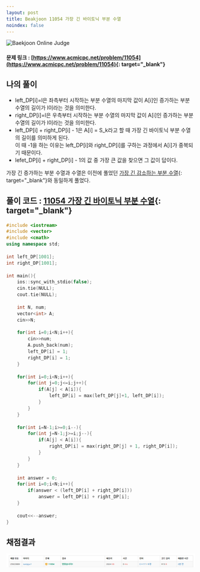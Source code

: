 ```yaml
---
layout: post
title: Beakjoon 11054 가장 긴 바이토닉 부분 수열
noindex: false
---
```


![Baekjoon Online Judge](https://onlinejudgeimages.s3-ap-northeast-1.amazonaws.com/images/boj-og-1200.png)

#### 문제 링크 : [https://www.acmicpc.net/problem/11054](https://www.acmicpc.net/problem/11054){: target="_blank"}


## 나의 풀이
* left_DP[i]=l은 좌측부터 시작하는 부분 수열의 마지막 값이 A[i]인 증가하는 부분 수열의 길이가 l이라는 것을 의미한다.          
* right_DP[i]=l은 우측부터 시작하는 부분 수열의 마지막 값이 A[i]인 증가하는 부분 수열의 길이가 l이라는 것을 의미한다.        
* left_DP[i] + right_DP[i] - 1은 A[i] = S_k라고 할 때 가장 긴 바이토닉 부분 수열의 길이를 의미하게 된다.             
이 때 -1을 하는 이유는 left_DP[i]와 right_DP[i]를 구하는 과정에서 A[i]가 중복되기 때문이다.                  
* lefet_DP[i] + right_DP[i] - 1의 값 중 가장 큰 값을 찾으면 그 값이 답이다.               

가장 긴 증가하는 부분 수열과 수열은 이전에 풀었던 [가장 긴 감소하는 부분 수열](https://sun-pyo.github.io/algorithm/2021-01-31-11722/){: target="_blank"}와 동일하게 풀었다.         


## 풀이 코드 : [11054 가장 긴 바이토닉 부분 수열](https://github.com/sun-pyo/algorithm/blob/main/Beakjoon/11054_2.cpp){: target="_blank"}

```c++
#include <iostream>
#include <vector>
#include <cmath>
using namespace std;

int left_DP[1001];
int right_DP[1001];

int main(){
    ios::sync_with_stdio(false);
    cin.tie(NULL);
    cout.tie(NULL);

    int N, num;
    vector<int> A;
    cin>>N;

    for(int i=0;i<N;i++){
        cin>>num;
        A.push_back(num);
        left_DP[i] = 1;
        right_DP[i] = 1;
    }

    for(int i=0;i<N;i++){
        for(int j=0;j<=i;j++){
            if(A[j] < A[i]){
                left_DP[i] = max(left_DP[j]+1, left_DP[i]);
            }
        }
    }

    for(int i=N-1;i>=0;i--){
        for(int j=N-1;j>=i;j--){
            if(A[j] < A[i]){
                right_DP[i] = max(right_DP[j] + 1, right_DP[i]);
            }
        }
    }

    int answer = 0;
    for(int i=0;i<N;i++){
        if(answer < (left_DP[i] + right_DP[i]))
            answer = left_DP[i] + right_DP[i];
    }
    
    cout<<--answer;
}
```


## 채점결과
![49993](\algorithm\img\beakjoon_11054.PNG)